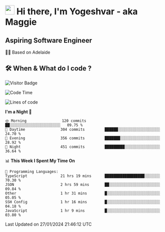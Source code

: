 <h1><img src="https://emojis.slackmojis.com/emojis/images/1531849430/4246/blob-sunglasses.gif?1531849430" width="30"/> Hi there, I'm Yogeshvar - aka Maggie</h1>

## Aspiring Software Engineer
🏂🏻  Based on Adelaide 

## 🛠 When & What do I code ?  

![Visitor Badge](https://visitor-badge.feriirawann.repl.co?username=yogeshvar&repo=yogeshvar&label=Visitors&style=plastic&color=%23457BFF&contentType=svg)

<!--START_SECTION:waka-->
![Code Time](http://img.shields.io/badge/Code%20Time-2%2C642%20hrs-blue)

![Lines of code](https://img.shields.io/badge/From%20Hello%20World%20I%27ve%20Written-4.1%20million%20lines%20of%20code-blue)

**I'm a Night 🦉** 

```text
🌞 Morning                120 commits         ██░░░░░░░░░░░░░░░░░░░░░░░   09.75 % 
🌆 Daytime                304 commits         ██████░░░░░░░░░░░░░░░░░░░   24.70 % 
🌃 Evening                356 commits         ███████░░░░░░░░░░░░░░░░░░   28.92 % 
🌙 Night                  451 commits         █████████░░░░░░░░░░░░░░░░   36.64 % 
```


📊 **This Week I Spent My Time On** 

```text
💬 Programming Languages: 
TypeScript               21 hrs 19 mins      ██████████████████░░░░░░░   70.30 % 
JSON                     2 hrs 59 mins       ██░░░░░░░░░░░░░░░░░░░░░░░   09.84 % 
Other                    1 hr 31 mins        █░░░░░░░░░░░░░░░░░░░░░░░░   05.05 % 
SSH Config               1 hr 16 mins        █░░░░░░░░░░░░░░░░░░░░░░░░   04.18 % 
JavaScript               1 hr 9 mins         █░░░░░░░░░░░░░░░░░░░░░░░░   03.80 % 
```


 Last Updated on 27/01/2024 21:46:12 UTC
<!--END_SECTION:waka-->

